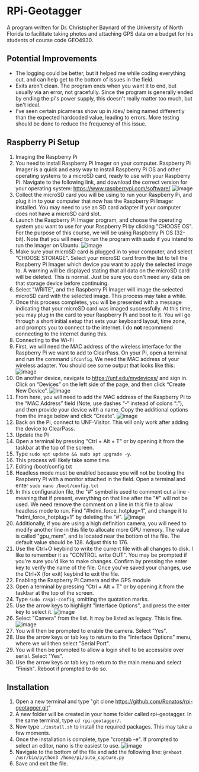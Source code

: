 # RPi-Geotagger
A program written for Dr. Christopher Baynard of the University of North Florida to facilitate taking photos and attaching GPS data on a budget for his students of course code GEO4930.

## Potential Improvements
* The logging could be better, but it helped me while coding everything out, and can help get to the bottom of issues in the field.
* Exits aren't clean. The program ends when you want it to end, but usually via an error, not gracefully. Since the program is generally ended by ending the pi's power supply, this doesn't really matter too much, but isn't ideal.
* I've seen certain picameras show up in /dev/ being named differently than the expected hardcoded value, leading to errors. More testing should be done to reduce the frequency of this issue.

## Raspberry Pi Setup
1. Imaging the Raspberry Pi
  1. You need to install Raspberry Pi Imager on your computer. Raspberry Pi Imager is a quick and easy way to install Raspberry Pi OS and other operating systems to a microSD card, ready to use with your Raspberry Pi. Navigate to the following link, and download the correct version for your operating system: https://www.raspberrypi.com/software/
![image](https://user-images.githubusercontent.com/28655198/161562256-2ec62ec4-99f6-4050-80ea-3a3061e56af7.png)
  2. Collect the microSD card you will be using to run your Raspberry Pi, and plug it in to your computer that now has the Raspberry Pi Imager installed. You may need to use an SD card adapter if your computer does not have a microSD card slot.
  3. Launch the Raspberry Pi Imager program, and choose the operating system you want to use for your Raspberry Pi by clicking "CHOOSE OS". For the purpose of this course, we will be using Raspberry Pi OS (32-bit). Note that you will need to run the program with sudo if you intend to run the imager on Ubuntu.
![image](https://user-images.githubusercontent.com/28655198/161562452-67ff60a2-3ceb-4eaf-bf58-e3dbe604898c.png)
  4. Make sure your microSD card is plugged in to your computer, and select "CHOOSE STORAGE". Select your microSD card from the list to tell the Raspberry Pi Imager which device you want to apply the selected image to. A warning will be displayed stating that all data on the microSD card will be deleted. This is normal. Just be sure you don't need any data on that storage device before continuing.
  5. Select "WRITE", and the Raspberry Pi Imager will image the selected microSD card with the selected image. This process may take a while.
  6. Once this process completes, you will be presented with a message indicating that your microSD card was imaged successfully. At this time, you may plug in the card to your Raspberry Pi and boot to it. You will go through a short initial setup that sets your keyboard layout, time zone, and prompts you to connect to the internet. I do **not** recommend connecting to the internet during this.
2. Connecting to the Wi-Fi
  1. First, we will need the MAC address of the wireless interface for the Raspberry Pi we want to add to ClearPass. On your Pi, open a terminal and run the command ```ifconfig```. We need the MAC address of your wireless adapter. You should see some output that looks like this:
![image](https://user-images.githubusercontent.com/28655198/161558452-f29c2830-3bb7-40a8-95c4-d00c15b09c14.png)
  2. On another device, navigate to https://unf.edu/mydevices/ and sign in. Click on “Devices” on the left side of the page, and then click “Create New Device”.
![image](https://user-images.githubusercontent.com/28655198/161562573-1fbf6f85-2406-43c3-998d-38ffa6a343ab.png)
  3. From here, you will need to add the MAC address of the Raspberry Pi to the “MAC Address” field (Note, use dashes “-“ instead of colons “:”), and then provide your device with a name. Copy the additional options from the image below and click “Create”.
![image](https://user-images.githubusercontent.com/28655198/161562696-f7becd02-f067-4ed2-ab96-7b05104b3e95.png)
  4. Back on the Pi, connect to UNF-Visitor. This will only work after adding the device to ClearPass.
3. Update the Pi
  1. Open a terminal by pressing "Ctrl + Alt + T" or by opening it from the taskbar at the top of the screen.
  2. Type ```sudo apt update && sudo apt upgrade -y```.
  3. This process will likely take some time.
4. Editing /boot/config.txt
  1. Headless mode must be enabled because you will not be booting the Raspberry Pi with a monitor attached in the field. Open a terminal and enter ```sudo nano /boot/config.txt```
  2.  In this configuration file, the "#" symbol is used to comment out a line - meaning that if present, everything on that line after the "#" will not be used. We need remove the comment on a line in this file to allow headless mode to run. Find "#hdmi_force_hotplug=1", and change it to "hdmi_force_hotplug=1" by deleting the "#".
![image](https://user-images.githubusercontent.com/28655198/161562876-6ba55abc-bdb5-4c14-8a32-06b6eebcd8a0.png)
  3.  Additionally, if you are using a high definition camera, you will need to modify another line in this file to allocate more GPU memory. The value is called "gpu_mem", and is located near the bottom of the file. The default value should be 128. Adjust this to 176.
  4.  Use the Ctrl+O keybind to write the current file with all changes to disk. I like to remember it as "CONTROL write OUT". You may be prompted if you're sure you'd like to make changes. Confirm by pressing the enter key to verify the name of the file. Once you've saved your changes, use the Ctrl+X (for exit) keybind to exit the file.
5. Enabling the Raspberry Pi Camera and the GPS module
  1. Open a terminal by pressing "Ctrl + Alt + T" or by opening it from the taskbar at the top of the screen.
  2. Type ```sudo raspi-config```, omitting the quotation marks.
  3. Use the arrow keys to highlight "Interface Options", and press the enter key to select it.
![image](https://user-images.githubusercontent.com/28655198/161563082-e48e048c-0f17-45e6-9994-206277725e41.png)
  4. Select "Camera" from the list. It may be listed as legacy. This is fine.
![image](https://user-images.githubusercontent.com/28655198/161563133-b49d2d85-8bcf-430f-b176-3e7cf50f849e.png)
  5. You will then be prompted to enable the camera. Select "Yes".
  6. Use the arrow keys or tab key to return to the "Interface Options" menu, where we will then select "Serial Port".
  7.  You will then be prompted to allow a login shell to be accessible over serial. Select "Yes".
  8.  Use the arrow keys or tab key to return to the main menu and select "Finish". Reboot if prompted to do so.

## Installation
1. Open a new terminal and type "git clone https://github.com/Ronatos/rpi-geotagger.git"
2. A new folder will be created in your home folder called rpi-geotagger. In the same terminal, type ```cd rpi-geotagger/```.
3. Now type ```./install.sh``` to install the required packages. This may take a few moments.
4. Once the installation is complete, type "crontab -e". If prompted to select an editor, nano is the easiest to use.
![image](https://user-images.githubusercontent.com/28655198/161564503-0180fdd5-a817-406a-a704-166cf384181a.png)
5. Navigate to the bottom of the file and add the following line: ```@reboot /usr/bin/python3 /home/pi/auto_capture.py```
6. Save and exit the file.
